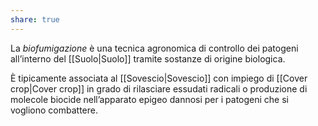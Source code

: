 ```yaml
---
share: true
---
```

La *biofumigazione* è una tecnica agronomica di controllo dei patogeni all’interno del [[Suolo|Suolo]] tramite sostanze di origine biologica.

È tipicamente associata al [[Sovescio|Sovescio]] con impiego di [[Cover crop|Cover crop]] in grado di rilasciare essudati radicali o produzione di molecole biocide nell’apparato epigeo dannosi per i patogeni che si vogliono combattere.